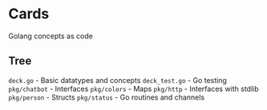 # Cards
Golang concepts as code

## Tree
`deck.go`      -  Basic datatypes and concepts
`deck_test.go` -  Go testing
`pkg/chatbot`  -  Interfaces
`pkg/colors`   -  Maps
`pkg/http`     -  Interfaces with stdlib
`pkg/person`   -  Structs
`pkg/status`   -  Go routines and channels
